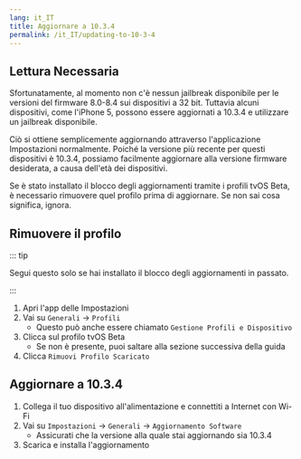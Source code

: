 ```yaml
---
lang: it_IT
title: Aggiornare a 10.3.4
permalink: /it_IT/updating-to-10-3-4
---
```


## Lettura Necessaria

Sfortunatamente, al momento non c'è nessun jailbreak disponibile per le versioni del firmware 8.0-8.4 sui dispositivi a 32 bit. Tuttavia alcuni dispositivi, come l'iPhone 5, possono essere aggiornati a 10.3.4 e utilizzare un jailbreak disponibile.

Ciò si ottiene semplicemente aggiornando attraverso l'applicazione Impostazioni normalmente. Poiché la versione più recente per questi dispositivi è 10.3.4, possiamo facilmente aggiornare alla versione firmware desiderata, a causa dell'età dei dispositivi.

Se è stato installato il blocco degli aggiornamenti tramite i profili tvOS Beta, è necessario rimuovere quel profilo prima di aggiornare. Se non sai cosa significa, ignora.

## Rimuovere il profilo

::: tip

Segui questo solo se hai installato il blocco degli aggiornamenti in passato.

:::

1. Apri l'app delle Impostazioni
1. Vai su `Generali` -> `Profili`
    - Questo può anche essere chiamato `Gestione Profili e Dispositivo`
1. Clicca sul profilo tvOS Beta
    - Se non è presente, puoi saltare alla sezione successiva della guida
1. Clicca `Rimuovi Profilo Scaricato`

## Aggiornare a 10.3.4

1. Collega il tuo dispositivo all'alimentazione e connettiti a Internet con Wi-Fi
1. Vai su `Impostazioni` -> `Generali` -> `Aggiornamento Software`
    - Assicurati che la versione alla quale stai aggiornando sia 10.3.4
1. Scarica e installa l'aggiornamento